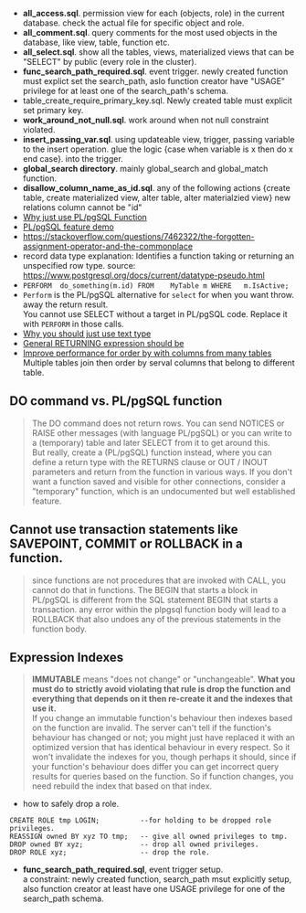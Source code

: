 
* **all_access.sql**. permission view for each (objects, role) in the current database. check the actual file for specific object and role.
* **all_comment.sql**. query comments for the most used objects in the database, like view, table, function etc.
* **all_select.sql**. show all the tables, views, materialized views that can be "SELECT" by public (every role in the cluster).
* **func_search_path_required.sql**. event trigger. newly created function must explict set the search_path, aslo function creator have "USAGE" privilege for at least one of the search_path's schema.
* table_create_require_primary_key.sql. Newly created table must explicit set primary key.
* **work_around_not_null.sql**. work around when not null constraint violated.
* **insert_passing_var.sql**.    using updateable view, trigger, passing variable to the insert operation. glue the logic {case when variable is x then do x end case}. into the trigger.
* **global_search directory**. mainly global_search and global_match function.
* **disallow_column_name_as_id.sql**. any of the following actions {create table, create materialized view, alter table, alter materialzied view} new relations column cannot be "id"
* [Why just use PL/pgSQL Function](https://stackoverflow.com/questions/7510092/what-are-the-pros-and-cons-of-performing-calculations-in-sql-vs-in-your-applica/7518619#7518619)      
* [PL/pgSQL feature demo](https://stackoverflow.com/questions/7945932/how-to-return-result-of-a-select-inside-a-function-in-postgresql/7945958#7945958)           
* https://stackoverflow.com/questions/7462322/the-forgotten-assignment-operator-and-the-commonplace
* record data type explanation: Identifies a function taking or returning an unspecified row type. source: https://www.postgresql.org/docs/current/datatype-pseudo.html                
*  `PERFORM  do_something(m.id) FROM    MyTable m WHERE   m.IsActive;`
* `Perform`  is the PL/pgSQL alternative for `select` for when you want throw.
away the return result.   
 You cannot use SELECT without a target in PL/pgSQL code. Replace it with `PERFORM` in those calls. 
* [Why you should just use text type](https://stackoverflow.com/questions/10758149/cast-produces-returned-type-character-varying-does-not-match-expected-type-char)
* [General RETURNING expression should be](https://stackoverflow.com/questions/40864464/postgresql-pgadmin-error-return-cannot-have-a-parameter-in-function-returning-s)             
* [Improve performance for order by with columns from many tables](https://dba.stackexchange.com/questions/112679/improve-performance-for-order-by-with-columns-from-many-tables/112680#112680) Multiple tables join then order by serval columns that belong to different table.     

## DO command vs. PL/pgSQL function
> The DO command does not return rows. You can send NOTICES or RAISE other messages (with language PL/pgSQL) or you can write to a (temporary) table and later SELECT from it to get around this.           
>But really, create a (PL/pgSQL) function instead, where you can define a return type with the RETURNS clause or OUT / INOUT parameters and return from the function in various ways.
> If you don't want a function saved and visible for other connections, consider a "temporary" function, which is an undocumented but well established feature.

## Cannot use transaction statements like SAVEPOINT, COMMIT or ROLLBACK in a function.
>  since functions are not procedures that are invoked with CALL, you cannot do that in functions.
The BEGIN that starts a block in PL/pgSQL is different from the SQL statement BEGIN that starts a transaction.
any error within the plpgsql function body will lead to a ROLLBACK that also undoes any of the previous statements in the function body.

## Expression Indexes 
>**IMMUTABLE** means "does not change" or "unchangeable". **What you must do to
> strictly avoid violating that rule is drop the function and everything that
> depends on it then re-create it and the indexes that use it.**                                            
> If you change an immutable function's behaviour then indexes based on the function are invalid. The server can't tell if the function's behaviour has  changed or not; you might just have replaced it with an optimized version that has identical behaviour in every respect. So it won't invalidate the indexes for you, though perhaps it should, since if your function's behaviour does differ you can get incorrect query results for queries based on the function. So if function changes, you need rebuild the index that based on that index.                     

* how to safely drop a role.     
```--- how to drop a role, when a role have so many privileges in the database.             
CREATE ROLE tmp LOGIN;          --for holding to be dropped role privileges.                   
REASSIGN owned BY xyz TO tmp;   -- give all owned privileges to tmp.                       
DROP owned BY xyz;              -- drop all owned privileges.                            
DROP ROLE xyz;                  -- drop the role.             
```
*  **func_search_path_required.sql**, event trigger setup.   
a constraint: newly created function, search_path msut explicitly setup, also function creator at least have one USAGE privilege for one of the search_path schema.

